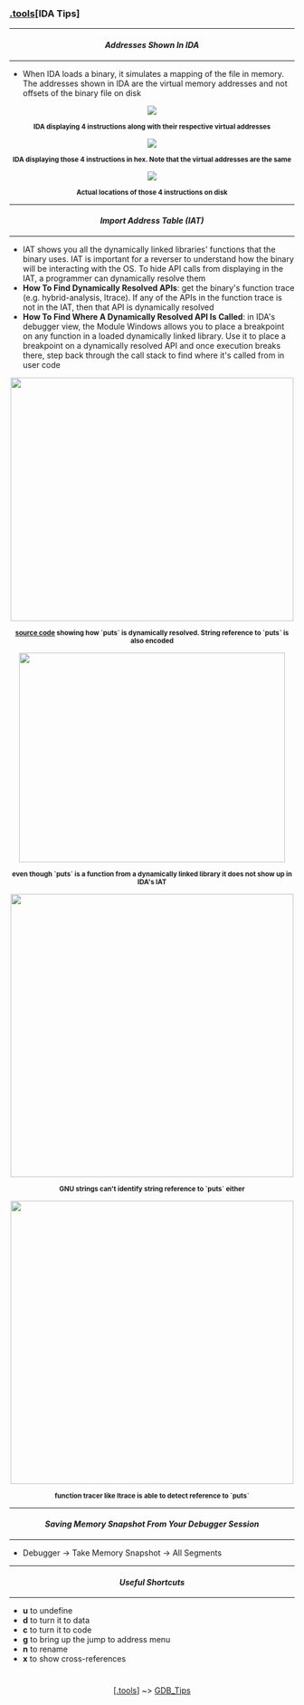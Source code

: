 ### [.tools](tools.md)[__IDA Tips__]

---
#### *<p align='center'> Addresses Shown In IDA </p>*
---
* When IDA loads a binary, it simulates a mapping of the file in memory. The addresses shown in IDA are the virtual memory addresses and not offsets of the binary file on disk
<div align='center'> 
<img src="https://github.com/yellowbyte/reverse-engineering-reference-manual/blob/master/images/tools/IDA_Tips/ida_va_instr.PNG"> 
<p align='center'><sub><strong>IDA displaying 4 instructions along with their respective virtual addresses</strong></sub></p>
</div>
<div align='center'> 
<img src="https://github.com/yellowbyte/reverse-engineering-reference-manual/blob/master/images/tools/IDA_Tips/ida_va_hex.PNG"> 
<p align='center'><sub><strong>IDA displaying those 4 instructions in hex. Note that the virtual addresses are the same</strong></sub></p>
</div>
<div align='center'> 
<img src="https://github.com/yellowbyte/reverse-engineering-reference-manual/blob/master/images/tools/IDA_Tips/hex_on_disk.PNG"> 
<p align='center'><sub><strong>Actual locations of those 4 instructions on disk</strong></sub></p>
</div>

---
#### *<p align='center'> Import Address Table (IAT) </p>*
---
* IAT shows you all the dynamically linked libraries' functions that the binary uses. IAT is important for a reverser to understand how the binary will be interacting with the OS. To hide API calls from displaying in the IAT, a programmer can dynamically resolve them
* __How To Find Dynamically Resolved APIs__: get the binary's function trace (e.g. hybrid-analysis, ltrace). If any of the APIs in the function trace is not in the IAT, then that API is dynamically resolved
* __How To Find Where A Dynamically Resolved API Is Called__: in IDA's debugger view, the Module Windows allows you to place a breakpoint on any function in a loaded dynamically linked library. Use it to place a breakpoint on a dynamically resolved API and once execution breaks there, step back through the call stack to find where it's called from in user code
<div align='center'> 
<img src="https://github.com/yellowbyte/reverse-engineering-reference-manual/blob/master/images/tools/IDA_Tips/source.png" width="500" height="430">
<p align='center'><sub><strong><a href="https://gist.github.com/yellowbyte/ec470d75ba7c14ebefed271c6fe58e9e">source code</a> showing how `puts` is dynamically resolved. String reference to `puts` is also encoded</strong></sub></p>
</div>
<div align='center'> 
<img src="https://github.com/yellowbyte/reverse-engineering-reference-manual/blob/master/images/tools/IDA_Tips/iat.png" width="470" height="370">
<p align='center'><sub><strong>even though `puts` is a function from a dynamically linked library it does not show up in IDA's IAT</strong></sub></p>
</div>
<div align='center'> 
<img src="https://github.com/yellowbyte/reverse-engineering-reference-manual/blob/master/images/tools/IDA_Tips/strings.png" width="500">
<p align='center'><sub><strong>GNU strings can't identify string reference to `puts` either</strong></sub></p>
</div>
<div align='center'> 
<img src="https://github.com/yellowbyte/reverse-engineering-reference-manual/blob/master/images/tools/IDA_Tips/ltrace.png" width="500">
<p align='center'><sub><strong>function tracer like ltrace is able to detect reference to `puts`</strong></sub></p>
</div>

---
#### *<p align='center'> Saving Memory Snapshot From Your Debugger Session </p>*
---
* Debugger -> Take Memory Snapshot -> All Segments

---
#### *<p align='center'> Useful Shortcuts </p>*
---
* __u__ to undefine 
* __d__ to turn it to data 
* __c__ to turn it to code 
* __g__ to bring up the jump to address menu
* __n__ to rename
* __x__ to show cross-references

#
<p align='center'>[<a href="/contents/tools/tools.md">.tools</a>] ~> <a href="GDB_Tips.md">GDB_Tips</a></p>
